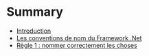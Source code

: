 # Summary

* [Introduction](README.md)
* [Les conventions de nom du Framework .Net](NamingConventionsInFrameworkDotNet/README.md)
* [Règle 1 : nommer correctement les choses](NameThingsCorrectly/README.md)

